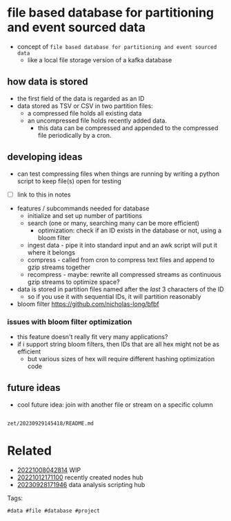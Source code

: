 # file based database for partitioning and event sourced data

- concept of `file based database for partitioning and event sourced data`
  - like a local file storage version of a kafka database

##  how data is stored
- the first field of the data is regarded as an ID
- data stored as TSV or CSV in two partition files:
  - a compressed file holds all existing data
  - an uncompressed file holds recently added data.
    - this data can be compressed and appended to the compressed file periodically by a cron.

## developing ideas
- can test compressing files when things are running by writing a python script to keep file(s) open for testing
- [ ] link to this in notes
- features / subcommands needed for database
  - initialize and set up number of partitions
  - search (one or many, searching many can be more efficient)
    - optimization: check if an ID exists in the database or not, using a bloom filter
  - ingest data - pipe it into standard input and an awk script will put it where it belongs
  - compress - called from cron to compress text files and append to gzip streams together
  - recompress - maybe: rewrite all compressed streams as continuous gzip streams to optimize space?
- data is stored in partition files named after the _last_ 3 characters of the ID
  - so if you use it with sequential IDs, it will partition reasonably
- bloom filter https://github.com/nicholas-long/bfbf

### issues with bloom filter optimization
- this feature doesn't really fit very many applications?
- if i support string bloom filters, then IDs that are all hex might not be as efficient
  - but various sizes of hex will require different hashing optimization code

## future ideas
- cool future idea: join with another file or stream on a specific column

```
```

` zet/20230929145418/README.md `

# Related

- [20221008042814](/zet/20221008042814/README.md) WIP
- [20221012171100](/zet/20221012171100/README.md) recently created nodes hub
- [20230928171946](/zet/20230928171946/README.md) data analysis scripting hub

Tags:

    #data #file #database #project
